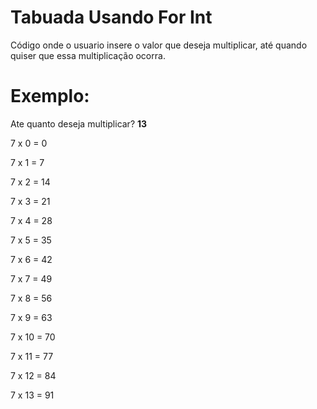 # Tabuada Usando For Int

Código onde o usuario insere o valor que deseja multiplicar, até quando quiser que essa multiplicação ocorra.

# Exemplo:


Ate quanto deseja multiplicar?  **13**

7 x 0 = 0

7 x 1 = 7

7 x 2 = 14

7 x 3 = 21

7 x 4 = 28

7 x 5 = 35

7 x 6 = 42

7 x 7 = 49

7 x 8 = 56

7 x 9 = 63

7 x 10 = 70

7 x 11 = 77

7 x 12 = 84

7 x 13 = 91
